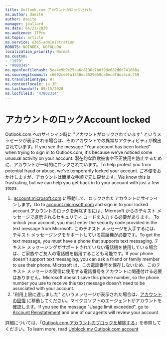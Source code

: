 ```yaml
---
title: Outlook.com アカウントがロックされた
ms.author: daeite
author: daeite
manager: joallard
ms.date: 04/21/2020
ms.audience: ITPro
ms.topic: article
ms.service: o365-administration
ROBOTS: NOINDEX, NOFOLLOW
localization_priority: Normal
ms.custom:
- "1979"
- "9000345"
ms.openlocfilehash: 5ea4e9b9c25aa6c8136c7b8f9de682d6d741688a
ms.sourcegitcommit: c6692ce0fa1358ec3529e59ca0ecdfdea4cdc759
ms.translationtype: HT
ms.contentlocale: ja-JP
ms.lasthandoff: 09/15/2020
ms.locfileid: "47802314"
---
```

# <a name="account-locked"></a><span data-ttu-id="2e21f-102">アカウントのロック</span><span class="sxs-lookup"><span data-stu-id="2e21f-102">Account locked</span></span>

<span data-ttu-id="2e21f-103">Outlook.com へのサインイン時に "アカウントがロックされています" というメッセージが表示される場合は、そのアカウントでの異常なアクティビティが検出されています。</span><span class="sxs-lookup"><span data-stu-id="2e21f-103">If you see the message "Your account has been locked" when trying to sign in to Outlook.com, it's because we've noticed some unusual activity on your account.</span></span> <span data-ttu-id="2e21f-104">潜在的な詐欺被害や不正使用を防止するために、アカウントが一時的にロックされています。</span><span class="sxs-lookup"><span data-stu-id="2e21f-104">To help protect you from potential fraud or abuse, we've temporarily locked your account.</span></span> <span data-ttu-id="2e21f-105">ご不便をおかけしますが、アカウントは簡単な手順で元に戻せます。</span><span class="sxs-lookup"><span data-stu-id="2e21f-105">We know this is frustrating, but we can help you get back in to your account with just a few steps.</span></span>

1. <span data-ttu-id="2e21f-106"> [account.microsoft.com](https://go.microsoft.com/fwlink/?linkid=2090484) に移動して、ロックされたアカウントにサインインします。</span><span class="sxs-lookup"><span data-stu-id="2e21f-106">Go to [account.microsoft.com](https://go.microsoft.com/fwlink/?linkid=2090484) and sign in to your locked account.</span></span><span data-ttu-id="2e21f-107">アカウントのロックを解除するには、Microsoft からのテキスト メッセージで提示されるセキュリティ コードを入力する必要があります。</span><span class="sxs-lookup"><span data-stu-id="2e21f-107"> To unlock your account, you must enter the security code provided in the text message from Microsoft.</span></span> <span data-ttu-id="2e21f-108">このテキスト メッセージを入手するには、テキスト メッセージングをサポートしている電話機が必要です。</span><span class="sxs-lookup"><span data-stu-id="2e21f-108">To get the text message, you must have a phone that supports text messaging.</span></span> <span data-ttu-id="2e21f-109">テキスト メッセージングがサポートされていない電話機を使用している場合は、ご家族やご友人の電話機を借用することも可能です。</span><span class="sxs-lookup"><span data-stu-id="2e21f-109">If your phone doesn't support text messaging, you can ask a friend or family member to use their phone.</span></span> <span data-ttu-id="2e21f-110">Microsoft は、この電話番号を保存しないため、このテキスト メッセージの受信に使用する電話番号をアカウントに関連付ける必要はありません。</span><span class="sxs-lookup"><span data-stu-id="2e21f-110">Microsoft doesn't save this phone number, so the phone number you use to receive this text message doesn't need to be associated with your account.</span></span>
2. <span data-ttu-id="2e21f-111">"利用上限に達しました" というメッセージが表示された場合は、[アカウントの回復](https://go.microsoft.com/fwlink/?linkid=2090483) に移動してください。マイクロソフトのエージェントがアカウントを確認します。</span><span class="sxs-lookup"><span data-stu-id="2e21f-111">If you see the message "Usage limit exceeded", go to [Account Reinstatement](https://go.microsoft.com/fwlink/?linkid=2090483) and one of our agents will review your account.</span></span>

<span data-ttu-id="2e21f-112">詳細については、「[Outlook.com アカウントのブロックを解除する](https://support.office.com/article/f4ad2701-d166-4d8b-8a6a-9af2a1f8a4c4?wt.mc_id=Office_Outlook_com_Alchemy)」を参照してください。</span><span class="sxs-lookup"><span data-stu-id="2e21f-112">To learn more, read [Unblock my Outlook.com account](https://support.office.com/article/f4ad2701-d166-4d8b-8a6a-9af2a1f8a4c4?wt.mc_id=Office_Outlook_com_Alchemy)</span></span> 